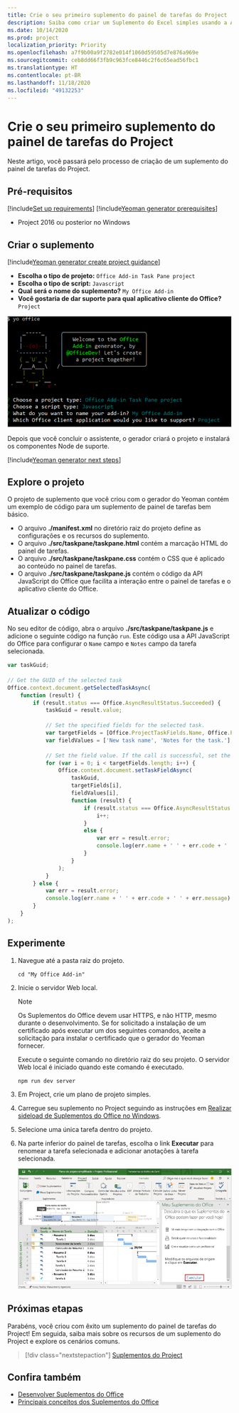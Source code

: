 ```yaml
---
title: Crie o seu primeiro suplemento do painel de tarefas do Project
description: Saiba como criar um Suplemento do Excel simples usando a API JS do Office.
ms.date: 10/14/2020
ms.prod: project
localization_priority: Priority
ms.openlocfilehash: a7f9b00a9f2782e014f1060d59505d7e876a969e
ms.sourcegitcommit: ceb8dd66f3fb9c963fce8446c2f6c65ead56fbc1
ms.translationtype: HT
ms.contentlocale: pt-BR
ms.lasthandoff: 11/18/2020
ms.locfileid: "49132253"
---
```

# <a name="build-your-first-project-task-pane-add-in"></a>Crie o seu primeiro suplemento do painel de tarefas do Project

Neste artigo, você passará pelo processo de criação de um suplemento do painel de tarefas do Project.

## <a name="prerequisites"></a>Pré-requisitos

[!include[Set up requirements](../includes/set-up-dev-environment-beforehand.md)]
[!include[Yeoman generator prerequisites](../includes/quickstart-yo-prerequisites.md)]

- Project 2016 ou posterior no Windows

## <a name="create-the-add-in"></a>Criar o suplemento

[!include[Yeoman generator create project guidance](../includes/yo-office-command-guidance.md)]

- **Escolha o tipo de projeto:** `Office Add-in Task Pane project`
- **Escolha o tipo de script:** `Javascript`
- **Qual será o nome do suplemento?** `My Office Add-in`
- **Você gostaria de dar suporte para qual aplicativo cliente do Office?** `Project`

![Captura de tela apresentando os avisos e respostas do gerador Yeoman em uma interface de linha de comando](../images/yo-office-project.png)

Depois que você concluir o assistente, o gerador criará o projeto e instalará os componentes Node de suporte.

[!include[Yeoman generator next steps](../includes/yo-office-next-steps.md)]

## <a name="explore-the-project"></a>Explore o projeto

O projeto de suplemento que você criou com o gerador do Yeoman contém um exemplo de código para um suplemento de painel de tarefas bem básico.

- O arquivo **./manifest.xml** no diretório raiz do projeto define as configurações e os recursos do suplemento.
- O arquivo **./src/taskpane/taskpane.html** contém a marcação HTML do painel de tarefas.
- O arquivo **./src/taskpane/taskpane.css** contém o CSS que é aplicado ao conteúdo no painel de tarefas.
- O arquivo **./src/taskpane/taskpane.js** contém o código da API JavaScript do Office que facilita a interação entre o painel de tarefas e o aplicativo cliente do Office.

## <a name="update-the-code"></a>Atualizar o código

No seu editor de código, abra o arquivo **./src/taskpane/taskpane.js** e adicione o seguinte código na função `run`. Este código usa a API JavaScript do Office para configurar o `Name` campo e `Notes` campo da tarefa selecionada.

```js
var taskGuid;

// Get the GUID of the selected task
Office.context.document.getSelectedTaskAsync(
    function (result) {
        if (result.status === Office.AsyncResultStatus.Succeeded) {
            taskGuid = result.value;

            // Set the specified fields for the selected task.
            var targetFields = [Office.ProjectTaskFields.Name, Office.ProjectTaskFields.Notes];
            var fieldValues = ['New task name', 'Notes for the task.'];

            // Set the field value. If the call is successful, set the next field.
            for (var i = 0; i < targetFields.length; i++) {
                Office.context.document.setTaskFieldAsync(
                    taskGuid,
                    targetFields[i],
                    fieldValues[i],
                    function (result) {
                        if (result.status === Office.AsyncResultStatus.Succeeded) {
                            i++;
                        }
                        else {
                            var err = result.error;
                            console.log(err.name + ' ' + err.code + ' ' + err.message);
                        }
                    }
                );
            }
        } else {
            var err = result.error;
            console.log(err.name + ' ' + err.code + ' ' + err.message);
        }
    }
);
```

## <a name="try-it-out"></a>Experimente

1. Navegue até a pasta raiz do projeto.

    ```command&nbsp;line
    cd "My Office Add-in"
    ```

2. Inicie o servidor Web local.

    > [!NOTE]
    > Os Suplementos do Office devem usar HTTPS, e não HTTP, mesmo durante o desenvolvimento. Se for solicitado a instalação de um certificado após executar um dos seguintes comandos, aceite a solicitação para instalar o certificado que o gerador do Yeoman fornecer.

    Execute o seguinte comando no diretório raiz do seu projeto. O servidor Web local é iniciado quando este comando é executado.

    ```command&nbsp;line
    npm run dev server
    ```

3. Em Project, crie um plano de projeto simples.

4. Carregue seu suplemento no Project seguindo as instruções em [Realizar sideload de Suplementos do Office no Windows](../testing/create-a-network-shared-folder-catalog-for-task-pane-and-content-add-ins.md).

5. Selecione uma única tarefa dentro do projeto.

6. Na parte inferior do painel de tarefas, escolha o link **Executar** para renomear a tarefa selecionada e adicionar anotações à tarefa selecionada.

    ![Captura de tela do aplicativo Project com o suplemento do painel de tarefas carregado](../images/project-quickstart-addin-1.png)

## <a name="next-steps"></a>Próximas etapas

Parabéns, você criou com êxito um suplemento do painel de tarefas do Project! Em seguida, saiba mais sobre os recursos de um suplemento do Project e explore os cenários comuns.

> [!div class="nextstepaction"]
> [Suplementos do Project](../project/project-add-ins.md)

## <a name="see-also"></a>Confira também

- [Desenvolver Suplementos do Office](../develop/develop-overview.md)
- [Principais conceitos dos Suplementos do Office](../overview/core-concepts-office-add-ins.md)
